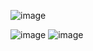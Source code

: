 ![image](https://github.com/user-attachments/assets/1207b9a9-f03f-42fd-a435-de24c55f0314)



![image](https://github.com/user-attachments/assets/a2844aea-fa6f-4038-9c9a-26bce5b02567)
![image](https://github.com/user-attachments/assets/1aaadd43-b037-4b5a-8e9d-eb4d5828ac74)
